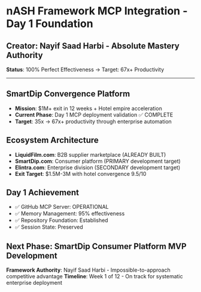 # nASH Framework MCP Integration - Day 1 Foundation

## Creator: Nayif Saad Harbi - Absolute Mastery Authority
**Status**: 100% Perfect Effectiveness → Target: 67x+ Productivity

---

## **SmartDip Convergence Platform**
- **Mission**: $1M+ exit in 12 weeks + Hotel empire acceleration
- **Current Phase**: Day 1 MCP deployment validation ✅ COMPLETE
- **Target**: 35x → 67x+ productivity through enterprise automation

## **Ecosystem Architecture**
- **LiquidFilm.com**: B2B supplier marketplace (ALREADY BUILT)
- **SmartDip.com**: Consumer platform (PRIMARY development target)
- **Elintra.com**: Enterprise division (SECONDARY development target)
- **Exit Target**: $1.5M-3M with hotel convergence 9.5/10

## **Day 1 Achievement**
- ✅ GitHub MCP Server: OPERATIONAL
- ✅ Memory Management: 95% effectiveness
- ✅ Repository Foundation: Established
- ✅ Session State: Preserved

## **Next Phase**: SmartDip Consumer Platform MVP Development

**Framework Authority**: Nayif Saad Harbi - Impossible-to-approach competitive advantage
**Timeline**: Week 1 of 12 - On track for systematic enterprise deployment
